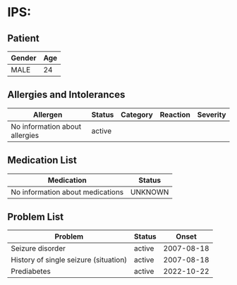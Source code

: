 # IPS:

## Patient

|Gender|Age|
|---|---|
|MALE|24|

## Allergies and Intolerances

|Allergen|Status|Category|Reaction|Severity|
|---|---|---|---|---|
|No information about allergies|active||||

## Medication List

|Medication|Status|
|---|---|
|No information about medications|UNKNOWN|

## Problem List

|Problem|Status|Onset|
|---|---|---|
|Seizure disorder|active|2007-08-18|
|History of single seizure (situation)|active|2007-08-18|
|Prediabetes|active|2022-10-22|
